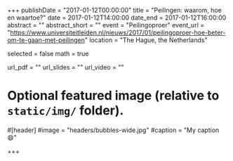 +++
publishDate = "2017-01-12T00:00:00"
title = "Peilingen: waarom, hoe en waartoe?"
date = 2017-01-12T14:00:00
date_end = 2017-01-12T16:00:00
abstract = ""
abstract_short = ""
event = "Peilingoproer"
event_url = "https://www.universiteitleiden.nl/nieuws/2017/01/peilingoproer-hoe-beter-om-te-gaan-met-peilingen"
location = "The Hague, the Netherlands"

selected = false
math = true

url_pdf = ""
url_slides = ""
url_video = ""

# Optional featured image (relative to `static/img/` folder).
#[header]
#image = "headers/bubbles-wide.jpg"
#caption = "My caption :smile:"

+++

